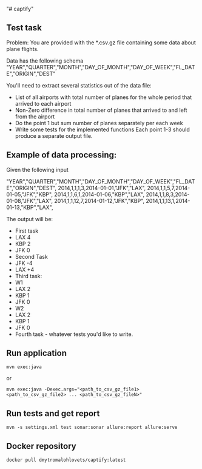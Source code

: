 "# captify" 

## Test task
Problem:
You are provided with the *.csv.gz file containing some data about plane flights.

Data has the following schema
"YEAR","QUARTER","MONTH","DAY_OF_MONTH","DAY_OF_WEEK","FL_DATE","ORIGIN","DEST"

You'll need to extract several statistics out of the data file:
 * List of all airports with total number of planes for the whole period that arrived to each airport
 * Non-Zero difference in total number of planes that arrived to and left from the airport
 * Do the point 1 but sum number of planes separately per each week
 * Write some tests for the implemented functions
Each point 1-3 should produce a separate output file.

## Example of data processing:
Given the following input

"YEAR","QUARTER","MONTH","DAY_OF_MONTH","DAY_OF_WEEK","FL_DATE","ORIGIN","DEST",
2014,1,1,1,3,2014-01-01,"JFK","LAX",
2014,1,1,5,7,2014-01-05,"JFK","KBP",
2014,1,1,6,1,2014-01-06,"KBP","LAX",
2014,1,1,8,3,2014-01-08,"JFK","LAX",
2014,1,1,12,7,2014-01-12,"JFK","KBP",
2014,1,1,13,1,2014-01-13,"KBP","LAX",

The output will be:
 * First task
  * LAX 4
  * KBP 2
  * JFK 0
 * Second Task
  * JFK -4
  * LAX +4
 * Third task:
  * W1
   * LAX 2
   * KBP 1
   * JFK 0
  * W2
   * LAX 2
   * KBP 1
   * JFK 0
 * Fourth task - whatever tests you'd like to write.

## Run application

```
mvn exec:java
```
or

```
mvn exec:java -Dexec.args="<path_to_csv_gz_file1> <path_to_csv_gz_file2> ... <path_to_csv_gz_fileN>"
```


## Run tests and get report

```
mvn -s settings.xml test sonar:sonar allure:report allure:serve
```

## Docker repository
```
docker pull dmytromalohlovets/captify:latest
```